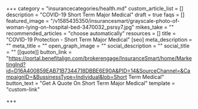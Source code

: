 +++
category = "insurancecategories/health.md"
custom_article_list = []
description = "COVID-19 Short Term Major Medical"
draft = true
faqs = []
featured_image = "/v1585435350/insurancesmart/grayscale-photo-of-woman-lying-on-hospital-bed-3470032_psrsy7.jpg"
mikes_take = ""
recommended_articles = "choose automatically"
resources = []
title = "COVID-19 Protection - Short Term Major Medical"
[seo]
meta_description = ""
meta_title = ""
open_graph_image = ""
social_description = ""
social_title = ""
[[quote]]
button_link = "https://portal.benefitalign.com/brokerengage/InsuranceSmart/home/MarketingInd?id=D16A400859EAB71B7344718DBBE6E90A&PID=14&SourceChannel=&CampaignID=&BussinessType=Individual&lob=Short Term Medical"
button_text = "Get A Quote On Short Term Major Medical"
template = "custom-link"

+++
